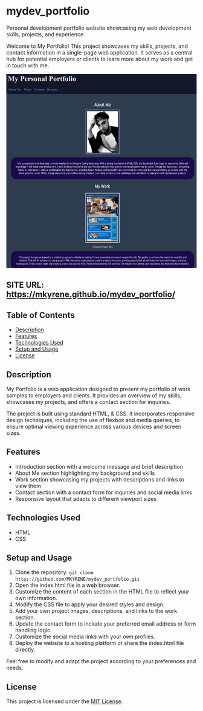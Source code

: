 
# mydev_portfolio

Personal development portfolio website showcasing my web development skills, projects, and experience.

Welcome to My Portfolio! This project showcases my skills, projects, and contact information in a single-page web application. It serves as a central hub for potential employers or clients to learn more about my work and get in touch with me.

![website screenshot](./Assets/mydev_website.png) 
## SITE URL: https://mkyrene.github.io/mydev_portfolio/

## Table of Contents

- [Description](#description)
- [Features](#features)
- [Technologies Used](#technologies-used)
- [Setup and Usage](#setup-and-usage)
- [License](#license)

## Description

My Portfolio is a web application designed to present my portfolio of work samples to employers and clients. It provides an overview of my skills, showcases my projects, and offers a contact section for inquiries.

The project is built using standard HTML, & CSS. It incorporates responsive design techniques, including the use of flexbox and media queries, to ensure optimal viewing experience across various devices and screen sizes.



## Features

- Introduction section with a welcome message and brief description
- About Me section highlighting my background and skills
- Work section showcasing my projects with descriptions and links to view them
- Contact section with a contact form for inquiries and social media links
- Responsive layout that adapts to different viewport sizes

## Technologies Used

- HTML
- CSS

## Setup and Usage

1. Clone the repository: `git clone https://github.com/MKYRENE/mydev_portfolio.git`
2. Open the index.html file in a web browser.
3. Customize the content of each section in the HTML file to reflect your own information.
4. Modify the CSS file to apply your desired styles and design.
5. Add your own project images, descriptions, and links to the work section.
6. Update the contact form to include your preferred email address or form handling logic.
7. Customize the social media links with your own profiles.
8. Deploy the website to a hosting platform or share the index.html file directly.

Feel free to modify and adapt the project according to your preferences and needs.

## License

This project is licensed under the [MIT License](LICENSE).
